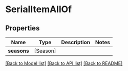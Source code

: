 # SerialItemAllOf

## Properties
Name | Type | Description | Notes
------------ | ------------- | ------------- | -------------
**seasons** | [Season] |  | 

[[Back to Model list]](../README.md#documentation-for-models) [[Back to API list]](../README.md#documentation-for-api-endpoints) [[Back to README]](../README.md)



